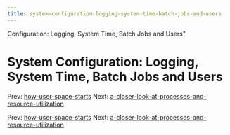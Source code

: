 ```yaml
---
title: system-configuration-logging-system-time-batch-jobs-and-users
---
```


Configuration: Logging, System Time, Batch Jobs and Users"

# System Configuration: Logging, System Time, Batch Jobs and Users

Prev:
[how-user-space-starts](how-user-space-starts.md)
Next:
[a-closer-look-at-processes-and-resource-utilization](a-closer-look-at-processes-and-resource-utilization.md)

Prev:
[how-user-space-starts](how-user-space-starts.md)
Next:
[a-closer-look-at-processes-and-resource-utilization](a-closer-look-at-processes-and-resource-utilization.md)

